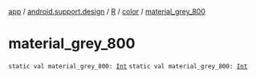 [app](../../../index.md) / [android.support.design](../../index.md) / [R](../index.md) / [color](index.md) / [material_grey_800](./material_grey_800.md)

# material_grey_800

`static val material_grey_800: `[`Int`](https://kotlinlang.org/api/latest/jvm/stdlib/kotlin/-int/index.html)
`static val material_grey_800: `[`Int`](https://kotlinlang.org/api/latest/jvm/stdlib/kotlin/-int/index.html)